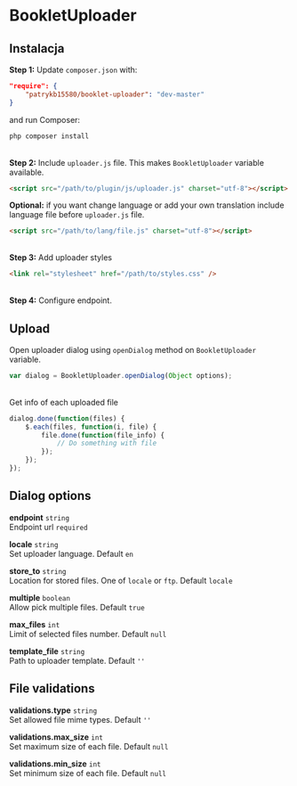 # BookletUploader

## Instalacja

**Step 1:** Update `composer.json` with:
```json
"require": {
    "patrykb15580/booklet-uploader": "dev-master"
}
```
and run Composer:
```bash
php composer install
```
\
**Step 2:** Include `uploader.js` file. This makes `BookletUploader` variable available.
```html
<script src="/path/to/plugin/js/uploader.js" charset="utf-8"></script>
```

**Optional:** if you want change language or add your own translation include language file before `uploader.js` file.
```html
<script src="/path/to/lang/file.js" charset="utf-8"></script>
```
\
**Step 3:** Add uploader styles
```html
<link rel="stylesheet" href="/path/to/styles.css" />
```
\
**Step 4:** Configure endpoint.

## Upload

Open uploader dialog using `openDialog` method on `BookletUploader` variable.
```js
var dialog = BookletUploader.openDialog(Object options);
```
\
Get info of each uploaded file
```js
dialog.done(function(files) {
    $.each(files, function(i, file) {
        file.done(function(file_info) {
            // Do something with file
        });
    });
});
```

## Dialog options

**endpoint** `string`  
Endpoint url `required`

**locale** `string`  
Set uploader language. Default `en`

**store_to** `string`  
Location for stored files. One of `locale` or `ftp`. Default `locale`

**multiple** `boolean`  
Allow pick multiple files. Default `true`

**max_files** `int`  
Limit of selected files number. Default `null`

**template_file** `string`  
Path to uploader template. Default `''`

## File validations  

**validations.type** `string`  
Set allowed file mime types. Default `''`

**validations.max_size** `int`  
Set maximum size of each file. Default `null`

**validations.min_size** `int`  
Set minimum size of each file. Default `null`
